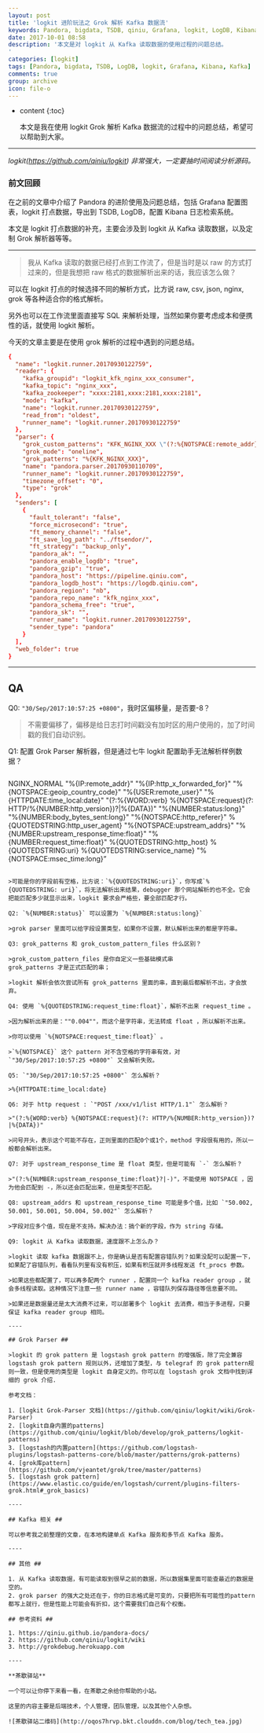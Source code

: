 ```yaml
---
layout: post
title: 'logkit 进阶玩法之 Grok 解析 Kafka 数据流'
keywords: Pandora, bigdata, TSDB, qiniu, Grafana, logkit, LogDB, Kibana, Kafka
date: 2017-10-01 08:58
description: '本文是对 logkit 从 Kafka 读取数据的使用过程的问题总结。
'
categories: [logkit]
tags: [Pandora, bigdata, TSDB, LogDB, logkit, Grafana, Kibana, Kafka]
comments: true
group: archive
icon: file-o
---
```


* content
{:toc}

    本文是我在使用 logkit Grok 解析 Kafka 数据流的过程中的问题总结，希望可以帮助到大家。

----

*logkit(https://github.com/qiniu/logkit) 非常强大，一定要抽时间阅读分析源码。*

<!--more-->

### 前文回顾 ###

在之前的文章中介绍了 Pandora 的进阶使用及问题总结，包括 Grafana 配置图表，logkit 打点数据，导出到 TSDB, LogDB，配置 Kibana 日志检索系统。

本文是 logkit 打点数据的补充，主要会涉及到 logkit 从 Kafka 读取数据，以及定制 Grok 解析器等等。

----

>我从 Kafka 读取的数据已经打点到工作流了，但是当时是以 raw 的方式打过来的，但是我想把 raw 格式的数据解析出来的话，我应该怎么做？

可以在 logkit 打点的时候选择不同的解析方式，比方说 raw, csv, json, nginx, grok 等各种适合你的格式解析。

另外也可以在工作流里面直接写 SQL 来解析处理，当然如果你要考虑成本和便携性的话，就使用 logkit 解析。

今天的文章主要是在使用 grok 解析的过程中遇到的问题总结。

```conf
{
  "name": "logkit.runner.20170930122759",
  "reader": {
    "kafka_groupid": "logkit_kfk_nginx_xxx_consumer",
    "kafka_topic": "nginx_xxx",
    "kafka_zookeeper": "xxxx:2181,xxxx:2181,xxxx:2181",
    "mode": "kafka",
    "name": "logkit.runner.20170930122759",
    "read_from": "oldest",
    "runner_name": "logkit.runner.20170930122759"
  },
  "parser": {
    "grok_custom_patterns": "KFK_NGINX_XXX \"(?:%{NOTSPACE:remote_addr}?|%{DATA})\" \"(?:%{NOTSPACE:http_x_forwarded_for}?|%{DATA})\" \"(?:%{NOTSPACE:geoip_country_code}?|%{DATA})\" \"(?:%{USER:remote_user}?|%{DATA})\" \"(?:%{HTTPDATE:time_local:date}?|%{DATA})\" \"(?:%{WORD:verb} %{NOTSPACE:request}(?: HTTP/%{NUMBER:http_version})?|%{DATA})\" \"(?:%{NUMBER:status:long}?|%{DATA})\" \"(?:%{NUMBER:body_bytes_sent:long}?|%{DATA})\" \"(?:%{NOTSPACE:http_referer}?|%{DATA})\" (?:%{QUOTEDSTRING:http_user_agent}?|%{DATA}) \"(?:%{NOTSPACE:upstream_addrs}?|%{DATA})\" \"(?:%{NUMBER:upstream_response_time:float}?|-)\" \"(?:%{NUMBER:request_time:float}?|-})\" (?:%{QUOTEDSTRING:http_host}?|%{DATA}) (?:%{QUOTEDSTRING:uri}?|%{DATA}) (?:%{QUOTEDSTRING:service_name}?|%{DATA}) \"(?:%{NOTSPACE:msec_time:long}?|%{DATA})\"",
    "grok_mode": "oneline",
    "grok_patterns": "%{KFK_NGINX_XXX}",
    "name": "pandora.parser.20170930110709",
    "runner_name": "logkit.runner.20170930122759",
    "timezone_offset": "0",
    "type": "grok"
  },
  "senders": [
    {
      "fault_tolerant": "false",
      "force_microsecond": "true",
      "ft_memory_channel": "false",
      "ft_save_log_path": "../ftsendor/",
      "ft_strategy": "backup_only",
      "pandora_ak": "",
      "pandora_enable_logdb": "true",
      "pandora_gzip": "true",
      "pandora_host": "https://pipeline.qiniu.com",
      "pandora_logdb_host": "https://logdb.qiniu.com",
      "pandora_region": "nb",
      "pandora_repo_name": "kfk_nginx_xxx",
      "pandora_schema_free": "true",
      "pandora_sk": "",
      "runner_name": "logkit.runner.20170930122759",
      "sender_type": "pandora"
    }
  ],
  "web_folder": true
}
```

----

## QA ##

Q0: `"30/Sep/2017:10:57:25 +0800"`，我时区偏移量，是否要-8？

>不需要偏移了，偏移是给日志打时间戳没有加时区的用户使用的，加了时间戳的我们自动识别。

Q1: 配置 Grok Parser 解析器，但是通过七牛 logkit 配置助手无法解析样例数据？

>```
NGINX_NORMAL "%{IP:remote_addr}" "%{IP:http_x_forwarded_for}" "%{NOTSPACE:geoip_country_code}" "%{USER:remote_user}" "%{HTTPDATE:time_local:date}" "(?:%{WORD:verb} %{NOTSPACE:request}(?: HTTP/%{NUMBER:http_version})?|%{DATA})" "%{NUMBER:status:long}" "%{NUMBER:body_bytes_sent:long}" "%{NOTSPACE:http_referer}" %{QUOTEDSTRING:http_user_agent} "%{NOTSPACE:upstream_addrs}" "%{NUMBER:upstream_response_time:float}" "%{NUMBER:request_time:float}" %{QUOTEDSTRING:http_host} %{QUOTEDSTRING:uri} %{QUOTEDSTRING:service_name} "%{NOTSPACE:msec_time:long}”
```

>可能是你的字段前有空格，比方说：`%{QUOTEDSTRING:uri}`，你写成`%{QUOTEDSTRING: uri}`，将无法解析出来结果，debugger 那个网站解析的也不全。它会把能匹配多少就显示出来，logkit 要求会严格些，要全部匹配才行。

Q2: `%{NUMBER:status}` 可以设置为 `%{NUMBER:status:long}`

>grok parser 里面可以给字段设置类型，如果你不设置，默认解析出来的都是字符串。

Q3: grok_patterns 和 grok_custom_pattern_files 什么区别？

>grok_custom_pattern_files 是你自定义一些基础模式串
grok_patterns 才是正式匹配的串；

>logkit 解析会依次尝试所有 grok_patterns 里面的串，直到最后都解析不出，才会放弃。

Q4: 使用 `%{QUOTEDSTRING:request_time:float}`，解析不出来 request_time 。

>因为解析出来的是：""0.004""，而这个是字符串，无法转成 float ，所以解析不出来。

>你可以使用 `%{NOTSPACE:request_time:float}` 。

>`%{NOTSPACE}` 这个 pattern 对不含空格的字符串有效，对 `"30/Sep/2017:10:57:25 +0800"` 又会解析失败。

Q5: `"30/Sep/2017:10:57:25 +0800"` 怎么解析？

>%{HTTPDATE:time_local:date}

Q6: 对于 http request : `"POST /xxx/v1/list HTTP/1.1"` 怎么解析？

>"(?:%{WORD:verb} %{NOTSPACE:request}(?: HTTP/%{NUMBER:http_version})?|%{DATA})"

>问号开头，表示这个可能不存在，正则里面的匹配0个或1个，method 字段很有用的，所以一般都会解析出来。

Q7: 对于 upstream_response_time 是 float 类型，但是可能有 `-` 怎么解析？

>"(?:%{NUMBER:upstream_response_time:float}?|-)"，不能使用 NOTSPACE ，因为他会匹配到 -，所以还会匹配出来，但是类型不匹配。

Q8: upstream_addrs 和 upstream_response_time 可能是多个值，比如 `"50.002, 50.001, 50.001, 50.004, 50.002"` 怎么解析？

>字段对应多个值，现在是不支持。解决办法：搞个新的字段，作为 string 存储。

Q9: logkit 从 Kafka 读取数据，速度跟不上怎么办？

>logkit 读取 kafka 数据跟不上，你是确认是否有配置容错队列？如果没配可以配置一下，如果配了容错队列，看看队列里有没有积压，如果有积压就开多线程发送 ft_procs 参数。

>如果这些都配置了，可以再多配两个 runner ，配置同一个 kafka reader group ，就会多线程读取。这种情况下注意一些 runner name ，容错队列保存路径等信息要不同。

>如果还是数据量还是太大消费不过来，可以部署多个 logkit 去消费，相当于多进程，只要保证 kafka reader group 相同。

----

## Grok Parser ##

>logkit 的 grok pattern 是 logstash grok pattern 的增强版，除了完全兼容 logstash grok pattern 规则以外，还增加了类型，与 telegraf 的 grok pattern规则一致，但是使用的类型是 logkit 自身定义的。你可以在 logstash grok 文档中找到详细的 grok 介绍.

参考文档：

1. [logkit Grok-Parser 文档](https://github.com/qiniu/logkit/wiki/Grok-Parser)
2. [logkit自身内置的patterns](https://github.com/qiniu/logkit/blob/develop/grok_patterns/logkit-patterns)
3. [logstash的内置pattern](https://github.com/logstash-plugins/logstash-patterns-core/blob/master/patterns/grok-patterns)
4. [grok库pattern](https://github.com/vjeantet/grok/tree/master/patterns)
5. [logstash grok pattern](https://www.elastic.co/guide/en/logstash/current/plugins-filters-grok.html#_grok_basics)

----

## Kafka 相关 ##

可以参考我之前整理的文章，在本地构建单点 Kafka 服务和多节点 Kafka 服务。

----

## 其他 ##

1. 从 Kafka 读取数据，有可能读取到很早之前的数据，所以数据集里面可能查最近的数据是空的。
2. grok parser 的强大之处还在于，你的日志格式是可变的，只要把所有可能性的pattern都写上就行，但是性能上可能会有折扣，这个需要我们自己有个权衡。

## 参考资料 ##

1. https://qiniu.github.io/pandora-docs/
2. https://github.com/qiniu/logkit/wiki
3. http://grokdebug.herokuapp.com

----

**茶歇驿站**

一个可以让你停下来看一看，在茶歇之余给你帮助的小站。

这里的内容主要是后端技术，个人管理，团队管理，以及其他个人杂想。

![茶歇驿站二维码](http://oqos7hrvp.bkt.clouddn.com/blog/tech_tea.jpg)
